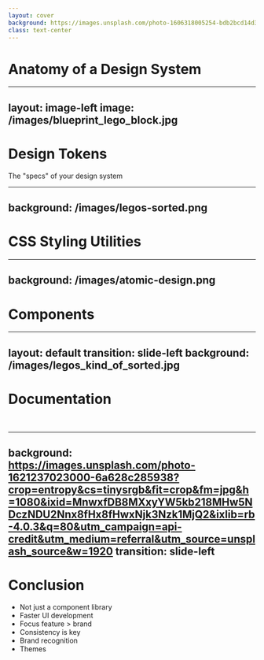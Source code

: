 ```yaml
---
layout: cover
background: https://images.unsplash.com/photo-1606318005254-bdb2bcd14d34?crop=entropy&cs=tinysrgb&fit=crop&fm=jpg&h=1080&ixid=MnwxfDB8MXxyYW5kb218MHw5NDczNDU2Nnx8fHx8fHwxNjk3Nzk1Mjcx&ixlib=rb-4.0.3&q=80&utm_campaign=api-credit&utm_medium=referral&utm_source=unsplash_source&w=1920
class: text-center
---
```


# Anatomy of a Design&nbsp;System

<!--
"What does it consist of?"
-->

---
layout: image-left
image: /images/blueprint_lego_block.jpg
---

# Design Tokens

The "specs" of your design system

<!--
- CSS/SCSS variables
- Design decisions
- Measurements
- Color palette
- Typography
- Themes
    - Dark, high contrast
    - Compact/porous
    - Larger/smaller text
- etc.

## Transition
"Handy styling utilities, but incomplete"
-->

---
background: /images/legos-sorted.png
---

# CSS Styling Utilities

<!--
- Layer around the design tokens

- Layout
- Breakpoints
- Repetitive group of styling rules
-->

---
background: /images/atomic-design.png
---

# Components

<!--
- Atomic design (Brad Frost)
    - Atoms & Molecules

- Must use the design tokens (and CSS Styling utilities, if not Shadow DOM)
- "Dumb" components
- Context unaware
- Applicable ("appropriate") technique
-->

---
layout: default
transition: slide-left
background: /images/legos_kind_of_sorted.jpg
---

<div class="relative h-full">
<h1 class="absolute z-40">Documentation</h1>

<img v-click class="absolute left-1/10 -top-4 w-6/10 rotate-3" src="/images/lego-instructions-workspace.jpg" alt="">
<img v-click class="absolute -right-24 -top-10 w-6/10 -rotate-1" src="/images/lego-instructions_king-kahuna.jpg" alt="">
<img v-click class="absolute -left-1/10 top-1/10 w-8/10 -rotate-2" src="/images/lego-instructions-firetruck.jpeg" alt="">
<img v-click class="absolute left-8 -top-2 w-6/10 rotate-1" src="/images/lego-instructions-golden-snitch.jpg" alt="">
<img v-click class="absolute -top-4 h-full rotate-2" src="/images/lego-instructions-be-like.jpg" alt="">
<img v-click class="absolute left-20 -top-8 w-6/10 rotate-4 z-50" src="/images/ikea-henj.jpg" alt="">
</div>

<!--

# Henj -> "Oh sorry! Wrong example"

- Describes how DS elements work and could be used together
- Kind of like a style guide, but not quite
- Not everything is a DS component
- Organisms/Templates
-->

---
background: https://images.unsplash.com/photo-1621237023000-6a628c285938?crop=entropy&cs=tinysrgb&fit=crop&fm=jpg&h=1080&ixid=MnwxfDB8MXxyYW5kb218MHw5NDczNDU2Nnx8fHx8fHwxNjk3Nzk1MjQ2&ixlib=rb-4.0.3&q=80&utm_campaign=api-credit&utm_medium=referral&utm_source=unsplash_source&w=1920
transition: slide-left
---

# Conclusion

<v-click>

<div class="flex justify-end items-center h-full">

- Not just a component library
- Faster UI development
- Focus feature > brand
- Consistency is key
- Brand recognition
- Themes
</div>
</v-click>

<!--
# Sum up

- More than just a component library
- It provides fast way to build consistent UI/UX/DX
- If done right: branding is back into the designers' hands

-->
